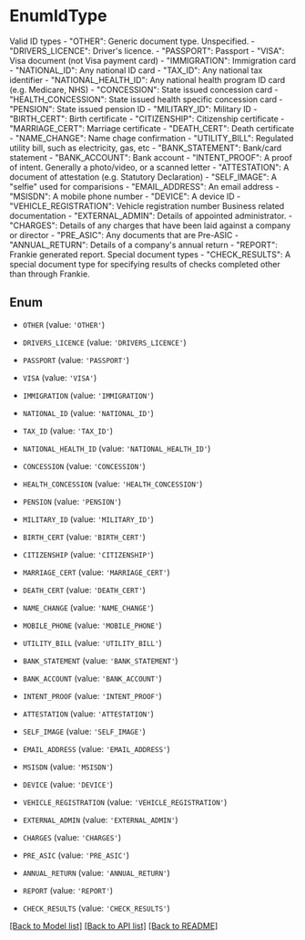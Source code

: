 # EnumIdType

Valid ID types   - \"OTHER\": Generic document type. Unspecified.   - \"DRIVERS_LICENCE\": Driver's licence.   - \"PASSPORT\": Passport   - \"VISA\": Visa document (not Visa payment card)   - \"IMMIGRATION\": Immigration card   - \"NATIONAL_ID\": Any national ID card   - \"TAX_ID\": Any national tax identifier   - \"NATIONAL_HEALTH_ID\": Any national health program ID card (e.g. Medicare, NHS)   - \"CONCESSION\": State issued concession card   - \"HEALTH_CONCESSION\": State issued health specific concession card   - \"PENSION\": State issued pension ID   - \"MILITARY_ID\": Military ID   - \"BIRTH_CERT\": Birth certificate   - \"CITIZENSHIP\": Citizenship certificate   - \"MARRIAGE_CERT\": Marriage certificate   - \"DEATH_CERT\": Death certificate   - \"NAME_CHANGE\": Name chage confirmation   - \"UTILITY_BILL\": Regulated utility bill, such as electricity, gas, etc   - \"BANK_STATEMENT\": Bank/card statement   - \"BANK_ACCOUNT\": Bank account   - \"INTENT_PROOF\": A proof of intent. Generally a photo/video, or a scanned letter   - \"ATTESTATION\": A document of attestation (e.g. Statutory Declaration)   - \"SELF_IMAGE\": A \"selfie\" used for comparisions   - \"EMAIL_ADDRESS\": An email address   - \"MSISDN\": A mobile phone number   - \"DEVICE\": A device ID   - \"VEHICLE_REGISTRATION\": Vehicle registration number Business related documentation   - \"EXTERNAL_ADMIN\": Details of appointed administrator.   - \"CHARGES\": Details of any charges that have been laid against a company or director   - \"PRE_ASIC\": Any documents that are Pre-ASIC   - \"ANNUAL_RETURN\": Details of a company's annual return   - \"REPORT\": Frankie generated report. Special document types   - \"CHECK_RESULTS\": A special document type for specifying results of checks completed other than through Frankie. 

## Enum

* `OTHER` (value: `'OTHER'`)

* `DRIVERS_LICENCE` (value: `'DRIVERS_LICENCE'`)

* `PASSPORT` (value: `'PASSPORT'`)

* `VISA` (value: `'VISA'`)

* `IMMIGRATION` (value: `'IMMIGRATION'`)

* `NATIONAL_ID` (value: `'NATIONAL_ID'`)

* `TAX_ID` (value: `'TAX_ID'`)

* `NATIONAL_HEALTH_ID` (value: `'NATIONAL_HEALTH_ID'`)

* `CONCESSION` (value: `'CONCESSION'`)

* `HEALTH_CONCESSION` (value: `'HEALTH_CONCESSION'`)

* `PENSION` (value: `'PENSION'`)

* `MILITARY_ID` (value: `'MILITARY_ID'`)

* `BIRTH_CERT` (value: `'BIRTH_CERT'`)

* `CITIZENSHIP` (value: `'CITIZENSHIP'`)

* `MARRIAGE_CERT` (value: `'MARRIAGE_CERT'`)

* `DEATH_CERT` (value: `'DEATH_CERT'`)

* `NAME_CHANGE` (value: `'NAME_CHANGE'`)

* `MOBILE_PHONE` (value: `'MOBILE_PHONE'`)

* `UTILITY_BILL` (value: `'UTILITY_BILL'`)

* `BANK_STATEMENT` (value: `'BANK_STATEMENT'`)

* `BANK_ACCOUNT` (value: `'BANK_ACCOUNT'`)

* `INTENT_PROOF` (value: `'INTENT_PROOF'`)

* `ATTESTATION` (value: `'ATTESTATION'`)

* `SELF_IMAGE` (value: `'SELF_IMAGE'`)

* `EMAIL_ADDRESS` (value: `'EMAIL_ADDRESS'`)

* `MSISDN` (value: `'MSISDN'`)

* `DEVICE` (value: `'DEVICE'`)

* `VEHICLE_REGISTRATION` (value: `'VEHICLE_REGISTRATION'`)

* `EXTERNAL_ADMIN` (value: `'EXTERNAL_ADMIN'`)

* `CHARGES` (value: `'CHARGES'`)

* `PRE_ASIC` (value: `'PRE_ASIC'`)

* `ANNUAL_RETURN` (value: `'ANNUAL_RETURN'`)

* `REPORT` (value: `'REPORT'`)

* `CHECK_RESULTS` (value: `'CHECK_RESULTS'`)

[[Back to Model list]](../README.md#documentation-for-models) [[Back to API list]](../README.md#documentation-for-api-endpoints) [[Back to README]](../README.md)


